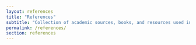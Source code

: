 ```yaml
---
layout: references
title: "References"
subtitle: "Collection of academic sources, books, and resources used in this project"
permalink: /references/
section: references
---
```


